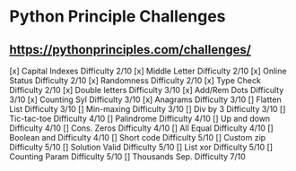 # Python Principle Challenges
## https://pythonprinciples.com/challenges/

[x] Capital Indexes Difficulty 2/10
[x] Middle Letter   Difficulty 2/10
[x] Online Status   Difficulty 2/10
[x] Randomness      Difficulty 2/10
[x] Type Check      Difficulty 2/10
[x] Double letters  Difficulty 3/10
[x] Add/Rem Dots    Difficulty 3/10
[x] Counting Syl    Difficulty 3/10
[x] Anagrams        Difficulty 3/10
[]  Flatten List    Difficulty 3/10
[]  Min-maxing      Difficulty 3/10
[]  Div by 3        Difficulty 3/10
[]  Tic-tac-toe     Difficulty 4/10
[]  Palindrome      Difficulty 4/10
[]  Up and down     Difficulty 4/10
[]  Cons. Zeros     Difficulty 4/10
[]  All Equal       Difficulty 4/10
[]  Boolean and     Difficulty 4/10
[]  Short code      Difficulty 5/10
[]  Custom zip      Difficulty 5/10
[]  Solution Valid  Difficulty 5/10
[]  List xor        Difficulty 5/10 
[]  Counting Param  Difficulty 5/10 
[]  Thousands Sep.  Difficulty 7/10 
